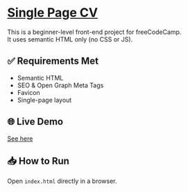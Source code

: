 # [Single Page CV](https://roadmap.sh/projects/single-page-cv)

This is a beginner-level front-end project for freeCodeCamp.  
It uses semantic HTML only (no CSS or JS).

## ✅ Requirements Met
- Semantic HTML
- SEO & Open Graph Meta Tags
- Favicon
- Single-page layout


## 🌐 Live Demo
[See here](https://nicolasmo.github.io/freeCodeCampProjects/frontendProjects/beginner/Single-Page%20CV/)


## 📥 How to Run
Open `index.html` directly in a browser.
